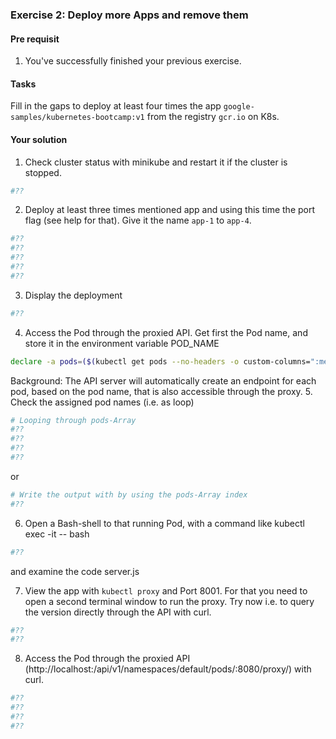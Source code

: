 ### Exercise 2: Deploy more Apps and remove them
####  Pre requisit
1. You've successfully finished your previous exercise.
#### Tasks
Fill in the gaps to deploy at least four times the app ```google-samples/kubernetes-bootcamp:v1``` from
the registry ```gcr.io``` on K8s.

#### Your solution
1. Check cluster status with minikube and restart it if the cluster is stopped.
```bash
#??
```
2. Deploy at least three times mentioned app and using this time the port flag (see help for that). Give it the name ```app-1``` to ```app-4```.
```bash
#??
#??
#??
#??
#??
```
3. Display the deployment
```bash
#??
```
4. Access the Pod through the proxied API. Get first the Pod name, and store it in the environment variable POD_NAME
```bash
declare -a pods=($(kubectl get pods --no-headers -o custom-columns=":metadata.name"))
```
Background: The API server will automatically create an endpoint for each pod, based on the pod name, that is also accessible through the proxy.
5. Check the assigned pod names (i.e. as loop)
```bash
# Looping through pods-Array
#??
#??
#??
#??
```
or 
```bash
# Write the output with by using the pods-Array index
#??
```

6. Open a Bash-shell to that running Pod, with a command like
kubectl exec <POD-Name> -it -- bash
```bash
#??
```
and examine the code server.js

7. View the app with ```kubectl proxy``` and Port 8001. For that you need to open a second terminal window to run the proxy. Try now i.e. to query the version directly through the API with curl.
```bash
#??
#??
```

8. Access the Pod through the proxied API (http://localhost:<PORT>/api/v1/namespaces/default/pods/<POD-NAME>:8080/proxy/) with curl.
```bash
#??
#??
#??
#??
```
